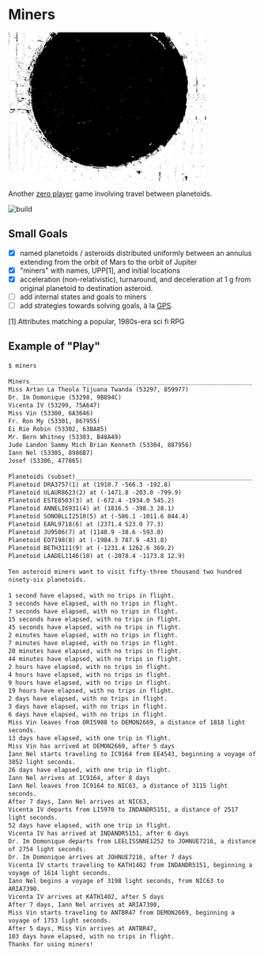 # Miners

<img src="/planetoid.jpg" width="400">

Another [zero player](https://github.com/eigenhombre/galax#galax)
game involving travel between planetoids.

![build](https://github.com/eigenhombre/miners/actions/workflows/build.yml/badge.svg)

## Small Goals

- [x] named planetoids / asteroids distributed uniformly between an
  annulus extending from the orbit of Mars to the orbit of Jupiter
- [x] "miners" with names, UPP[1], and initial locations
- [x] acceleration (non-relativistic), turnaround, and deceleration at 1 g
  from original planetoid to destination asteroid.
- [ ] add internal states and goals to miners
- [ ] add strategies towards solving goals, à la [GPS](https://github.com/norvig/paip-lisp/blob/main/docs/chapter4.md#gps-the-general-problem-solver).

[1] Attributes matching a popular, 1980s-era sci fi RPG

## Example of "Play"

```
$ miners

Miners_______________________________________________________________
Miss Artan La Theola Tijuana Twanda (53297, 859977)
Dr. Im Domonique (53298, 9B894C)
Vicenta IV (53299, 75A647)
Miss Vin (53300, 6A3646)
Fr. Ron My (53301, 867955)
Ei Rie Robin (53302, 63BA85)
Mr. Bern Whitney (53303, B48A49)
Jude Landon Sammy Mich Brian Kenneth (53304, 887956)
Iann Nel (53305, 8986B7)
Josef (53306, 477865)

Planetoids (subset)__________________________________________________
Planetoid DRA3757(1) at (1910.7 -566.3 -192.8)
Planetoid ULAUR8623(2) at (-1471.8 -203.0 -799.9)
Planetoid ESTE8503(3) at (-672.4 -1934.0 545.2)
Planetoid ANNELI6931(4) at (1816.5 -398.3 28.1)
Planetoid SONOBLLI2510(5) at (-586.1 -1011.6 844.4)
Planetoid EARL9718(6) at (2371.4 523.0 77.3)
Planetoid JU9506(7) at (1140.9 -38.6 -593.0)
Planetoid EO7198(8) at (-1984.3 787.9 -431.8)
Planetoid BETH3111(9) at (-1231.4 1262.6 369.2)
Planetoid LAADEL1146(10) at (-2078.4 -1173.8 12.9)

Ten asteroid miners want to visit fifty-three thousand two hundred ninety-six planetoids.

1 second have elapsed, with no trips in flight.
3 seconds have elapsed, with no trips in flight.
7 seconds have elapsed, with no trips in flight.
15 seconds have elapsed, with no trips in flight.
45 seconds have elapsed, with no trips in flight.
2 minutes have elapsed, with no trips in flight.
7 minutes have elapsed, with no trips in flight.
20 minutes have elapsed, with no trips in flight.
44 minutes have elapsed, with no trips in flight.
2 hours have elapsed, with no trips in flight.
4 hours have elapsed, with no trips in flight.
9 hours have elapsed, with no trips in flight.
19 hours have elapsed, with no trips in flight.
2 days have elapsed, with no trips in flight.
3 days have elapsed, with no trips in flight.
6 days have elapsed, with no trips in flight.
Miss Vin leaves from ORI5908 to DEMON2669, a distance of 1818 light seconds.
13 days have elapsed, with one trip in flight.
Miss Vin has arrived at DEMON2669, after 5 days
Iann Nel starts traveling to IC9164 from EE4543, beginning a voyage of 3852 light seconds.
26 days have elapsed, with one trip in flight.
Iann Nel arrives at IC9164, after 8 days
Iann Nel leaves from IC9164 to NIC63, a distance of 3115 light seconds.
After 7 days, Iann Nel arrives at NIC63,
Vicenta IV departs from LI5970 to INDANDR5151, a distance of 2517 light seconds.
52 days have elapsed, with one trip in flight.
Vicenta IV has arrived at INDANDR5151, after 6 days
Dr. Im Domonique departs from LEELISSNNE1252 to JOHNUE7216, a distance of 2754 light seconds.
Dr. Im Domonique arrives at JOHNUE7216, after 7 days
Vicenta IV starts traveling to KATH1402 from INDANDR5151, beginning a voyage of 1614 light seconds.
Iann Nel begins a voyage of 3198 light seconds, from NIC63 to ARIA7390.
Vicenta IV arrives at KATH1402, after 5 days
After 7 days, Iann Nel arrives at ARIA7390,
Miss Vin starts traveling to ANTBR47 from DEMON2669, beginning a voyage of 1753 light seconds.
After 5 days, Miss Vin arrives at ANTBR47,
103 days have elapsed, with no trips in flight.
Thanks for using miners!
```
